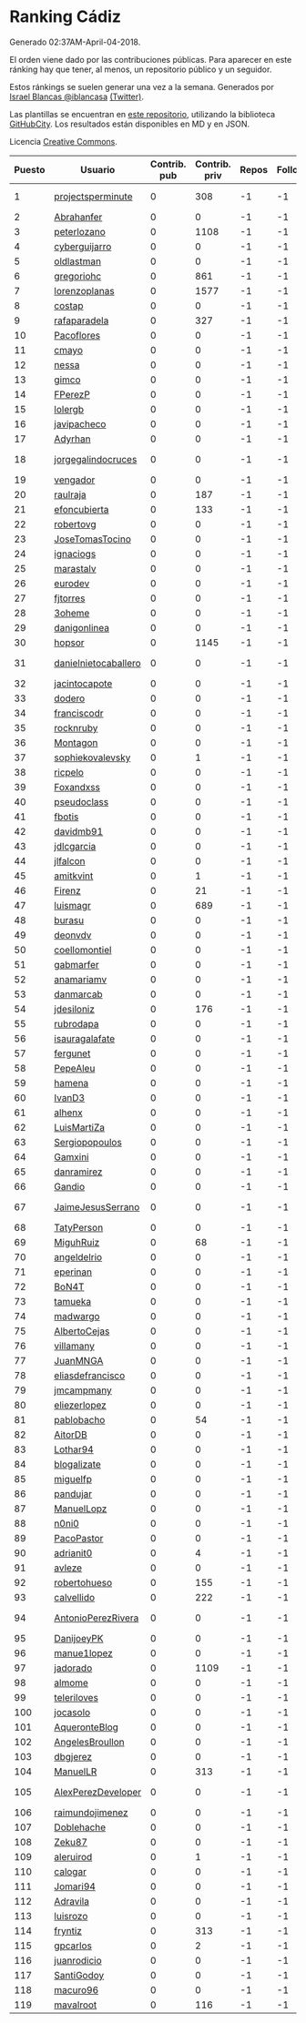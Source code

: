 # Ranking Cádiz

Generado 02:37AM-April-04-2018.

El orden viene dado por las contribuciones públicas. Para aparecer en este ránking hay que tener, al menos, un repositorio público y un seguidor.

Estos ránkings se suelen generar una vez a la semana. Generados por [Israel Blancas @iblancasa](https://github.com/iblancasa/) [(Twitter)](https://twitter.com/iblancasa).

Las plantillas se encuentran en [este repositorio](https://github.com/iblancasa/GH-Spanish-Ranking), utilizando la biblioteca [GitHubCity](https://github.com/iblancasa/GitHubCity). Los resultados están disponibles en MD y en JSON.

Licencia [Creative Commons](https://creativecommons.org/licenses/by/4.0/).

| Puesto   |  Usuario  | Contrib. pub | Contrib. priv |Repos| Followers | Desde |  Avatar  |
|----------|-----------|--------------|---------------|-----|-----------|-------|----------|
|1|[projectsperminute](https://github.com/projectsperminute)|0|308|-1|-1||![projectsperminute]()|
|2|[Abrahanfer](https://github.com/Abrahanfer)|0|0|-1|-1||![Abrahanfer]()|
|3|[peterlozano](https://github.com/peterlozano)|0|1108|-1|-1||![peterlozano]()|
|4|[cyberguijarro](https://github.com/cyberguijarro)|0|0|-1|-1||![cyberguijarro]()|
|5|[oldlastman](https://github.com/oldlastman)|0|0|-1|-1||![oldlastman]()|
|6|[gregoriohc](https://github.com/gregoriohc)|0|861|-1|-1||![gregoriohc]()|
|7|[lorenzoplanas](https://github.com/lorenzoplanas)|0|1577|-1|-1||![lorenzoplanas]()|
|8|[costap](https://github.com/costap)|0|0|-1|-1||![costap]()|
|9|[rafaparadela](https://github.com/rafaparadela)|0|327|-1|-1||![rafaparadela]()|
|10|[Pacoflores](https://github.com/Pacoflores)|0|0|-1|-1||![Pacoflores]()|
|11|[cmayo](https://github.com/cmayo)|0|0|-1|-1||![cmayo]()|
|12|[nessa](https://github.com/nessa)|0|0|-1|-1||![nessa]()|
|13|[gimco](https://github.com/gimco)|0|0|-1|-1||![gimco]()|
|14|[FPerezP](https://github.com/FPerezP)|0|0|-1|-1||![FPerezP]()|
|15|[lolergb](https://github.com/lolergb)|0|0|-1|-1||![lolergb]()|
|16|[javipacheco](https://github.com/javipacheco)|0|0|-1|-1||![javipacheco]()|
|17|[Adyrhan](https://github.com/Adyrhan)|0|0|-1|-1||![Adyrhan]()|
|18|[jorgegalindocruces](https://github.com/jorgegalindocruces)|0|0|-1|-1||![jorgegalindocruces]()|
|19|[vengador](https://github.com/vengador)|0|0|-1|-1||![vengador]()|
|20|[raulraja](https://github.com/raulraja)|0|187|-1|-1||![raulraja]()|
|21|[efoncubierta](https://github.com/efoncubierta)|0|133|-1|-1||![efoncubierta]()|
|22|[robertovg](https://github.com/robertovg)|0|0|-1|-1||![robertovg]()|
|23|[JoseTomasTocino](https://github.com/JoseTomasTocino)|0|0|-1|-1||![JoseTomasTocino]()|
|24|[ignaciogs](https://github.com/ignaciogs)|0|0|-1|-1||![ignaciogs]()|
|25|[marastalv](https://github.com/marastalv)|0|0|-1|-1||![marastalv]()|
|26|[eurodev](https://github.com/eurodev)|0|0|-1|-1||![eurodev]()|
|27|[fjtorres](https://github.com/fjtorres)|0|0|-1|-1||![fjtorres]()|
|28|[3oheme](https://github.com/3oheme)|0|0|-1|-1||![3oheme]()|
|29|[danigonlinea](https://github.com/danigonlinea)|0|0|-1|-1||![danigonlinea]()|
|30|[hopsor](https://github.com/hopsor)|0|1145|-1|-1||![hopsor]()|
|31|[danielnietocaballero](https://github.com/danielnietocaballero)|0|0|-1|-1||![danielnietocaballero]()|
|32|[jacintocapote](https://github.com/jacintocapote)|0|0|-1|-1||![jacintocapote]()|
|33|[dodero](https://github.com/dodero)|0|0|-1|-1||![dodero]()|
|34|[franciscodr](https://github.com/franciscodr)|0|0|-1|-1||![franciscodr]()|
|35|[rocknruby](https://github.com/rocknruby)|0|0|-1|-1||![rocknruby]()|
|36|[Montagon](https://github.com/Montagon)|0|0|-1|-1||![Montagon]()|
|37|[sophiekovalevsky](https://github.com/sophiekovalevsky)|0|1|-1|-1||![sophiekovalevsky]()|
|38|[ricpelo](https://github.com/ricpelo)|0|0|-1|-1||![ricpelo]()|
|39|[Foxandxss](https://github.com/Foxandxss)|0|0|-1|-1||![Foxandxss]()|
|40|[pseudoclass](https://github.com/pseudoclass)|0|0|-1|-1||![pseudoclass]()|
|41|[fbotis](https://github.com/fbotis)|0|0|-1|-1||![fbotis]()|
|42|[davidmb91](https://github.com/davidmb91)|0|0|-1|-1||![davidmb91]()|
|43|[jdlcgarcia](https://github.com/jdlcgarcia)|0|0|-1|-1||![jdlcgarcia]()|
|44|[jlfalcon](https://github.com/jlfalcon)|0|0|-1|-1||![jlfalcon]()|
|45|[amitkvint](https://github.com/amitkvint)|0|1|-1|-1||![amitkvint]()|
|46|[Firenz](https://github.com/Firenz)|0|21|-1|-1||![Firenz]()|
|47|[luismagr](https://github.com/luismagr)|0|689|-1|-1||![luismagr]()|
|48|[burasu](https://github.com/burasu)|0|0|-1|-1||![burasu]()|
|49|[deonvdv](https://github.com/deonvdv)|0|0|-1|-1||![deonvdv]()|
|50|[coellomontiel](https://github.com/coellomontiel)|0|0|-1|-1||![coellomontiel]()|
|51|[gabmarfer](https://github.com/gabmarfer)|0|0|-1|-1||![gabmarfer]()|
|52|[anamariamv](https://github.com/anamariamv)|0|0|-1|-1||![anamariamv]()|
|53|[danmarcab](https://github.com/danmarcab)|0|0|-1|-1||![danmarcab]()|
|54|[jdesiloniz](https://github.com/jdesiloniz)|0|176|-1|-1||![jdesiloniz]()|
|55|[rubrodapa](https://github.com/rubrodapa)|0|0|-1|-1||![rubrodapa]()|
|56|[isauragalafate](https://github.com/isauragalafate)|0|0|-1|-1||![isauragalafate]()|
|57|[fergunet](https://github.com/fergunet)|0|0|-1|-1||![fergunet]()|
|58|[PepeAleu](https://github.com/PepeAleu)|0|0|-1|-1||![PepeAleu]()|
|59|[hamena](https://github.com/hamena)|0|0|-1|-1||![hamena]()|
|60|[IvanD3](https://github.com/IvanD3)|0|0|-1|-1||![IvanD3]()|
|61|[alhenx](https://github.com/alhenx)|0|0|-1|-1||![alhenx]()|
|62|[LuisMartiZa](https://github.com/LuisMartiZa)|0|0|-1|-1||![LuisMartiZa]()|
|63|[Sergiopopoulos](https://github.com/Sergiopopoulos)|0|0|-1|-1||![Sergiopopoulos]()|
|64|[Gamxini](https://github.com/Gamxini)|0|0|-1|-1||![Gamxini]()|
|65|[danramirez](https://github.com/danramirez)|0|0|-1|-1||![danramirez]()|
|66|[Gandio](https://github.com/Gandio)|0|0|-1|-1||![Gandio]()|
|67|[JaimeJesusSerrano](https://github.com/JaimeJesusSerrano)|0|0|-1|-1||![JaimeJesusSerrano]()|
|68|[TatyPerson](https://github.com/TatyPerson)|0|0|-1|-1||![TatyPerson]()|
|69|[MiguhRuiz](https://github.com/MiguhRuiz)|0|68|-1|-1||![MiguhRuiz]()|
|70|[angeldelrio](https://github.com/angeldelrio)|0|0|-1|-1||![angeldelrio]()|
|71|[eperinan](https://github.com/eperinan)|0|0|-1|-1||![eperinan]()|
|72|[BoN4T](https://github.com/BoN4T)|0|0|-1|-1||![BoN4T]()|
|73|[tamueka](https://github.com/tamueka)|0|0|-1|-1||![tamueka]()|
|74|[madwargo](https://github.com/madwargo)|0|0|-1|-1||![madwargo]()|
|75|[AlbertoCejas](https://github.com/AlbertoCejas)|0|0|-1|-1||![AlbertoCejas]()|
|76|[villamany](https://github.com/villamany)|0|0|-1|-1||![villamany]()|
|77|[JuanMNGA](https://github.com/JuanMNGA)|0|0|-1|-1||![JuanMNGA]()|
|78|[eliasdefrancisco](https://github.com/eliasdefrancisco)|0|0|-1|-1||![eliasdefrancisco]()|
|79|[jmcampmany](https://github.com/jmcampmany)|0|0|-1|-1||![jmcampmany]()|
|80|[eliezerlopez](https://github.com/eliezerlopez)|0|0|-1|-1||![eliezerlopez]()|
|81|[pablobacho](https://github.com/pablobacho)|0|54|-1|-1||![pablobacho]()|
|82|[AitorDB](https://github.com/AitorDB)|0|0|-1|-1||![AitorDB]()|
|83|[Lothar94](https://github.com/Lothar94)|0|0|-1|-1||![Lothar94]()|
|84|[blogalizate](https://github.com/blogalizate)|0|0|-1|-1||![blogalizate]()|
|85|[miguelfp](https://github.com/miguelfp)|0|0|-1|-1||![miguelfp]()|
|86|[pandujar](https://github.com/pandujar)|0|0|-1|-1||![pandujar]()|
|87|[ManuelLopz](https://github.com/ManuelLopz)|0|0|-1|-1||![ManuelLopz]()|
|88|[n0ni0](https://github.com/n0ni0)|0|0|-1|-1||![n0ni0]()|
|89|[PacoPastor](https://github.com/PacoPastor)|0|0|-1|-1||![PacoPastor]()|
|90|[adrianit0](https://github.com/adrianit0)|0|4|-1|-1||![adrianit0]()|
|91|[avleze](https://github.com/avleze)|0|0|-1|-1||![avleze]()|
|92|[robertohueso](https://github.com/robertohueso)|0|155|-1|-1||![robertohueso]()|
|93|[calvellido](https://github.com/calvellido)|0|222|-1|-1||![calvellido]()|
|94|[AntonioPerezRivera](https://github.com/AntonioPerezRivera)|0|0|-1|-1||![AntonioPerezRivera]()|
|95|[DanijoeyPK](https://github.com/DanijoeyPK)|0|0|-1|-1||![DanijoeyPK]()|
|96|[manue1lopez](https://github.com/manue1lopez)|0|0|-1|-1||![manue1lopez]()|
|97|[jadorado](https://github.com/jadorado)|0|1109|-1|-1||![jadorado]()|
|98|[almome](https://github.com/almome)|0|0|-1|-1||![almome]()|
|99|[teleriloves](https://github.com/teleriloves)|0|0|-1|-1||![teleriloves]()|
|100|[jocasolo](https://github.com/jocasolo)|0|0|-1|-1||![jocasolo]()|
|101|[AqueronteBlog](https://github.com/AqueronteBlog)|0|0|-1|-1||![AqueronteBlog]()|
|102|[AngelesBroullon](https://github.com/AngelesBroullon)|0|0|-1|-1||![AngelesBroullon]()|
|103|[dbgjerez](https://github.com/dbgjerez)|0|0|-1|-1||![dbgjerez]()|
|104|[ManuelLR](https://github.com/ManuelLR)|0|313|-1|-1||![ManuelLR]()|
|105|[AlexPerezDeveloper](https://github.com/AlexPerezDeveloper)|0|0|-1|-1||![AlexPerezDeveloper]()|
|106|[raimundojimenez](https://github.com/raimundojimenez)|0|0|-1|-1||![raimundojimenez]()|
|107|[Doblehache](https://github.com/Doblehache)|0|0|-1|-1||![Doblehache]()|
|108|[Zeku87](https://github.com/Zeku87)|0|0|-1|-1||![Zeku87]()|
|109|[aleruirod](https://github.com/aleruirod)|0|1|-1|-1||![aleruirod]()|
|110|[calogar](https://github.com/calogar)|0|0|-1|-1||![calogar]()|
|111|[Jomari94](https://github.com/Jomari94)|0|0|-1|-1||![Jomari94]()|
|112|[Adravila](https://github.com/Adravila)|0|0|-1|-1||![Adravila]()|
|113|[luisrozo](https://github.com/luisrozo)|0|0|-1|-1||![luisrozo]()|
|114|[fryntiz](https://github.com/fryntiz)|0|313|-1|-1||![fryntiz]()|
|115|[gpcarlos](https://github.com/gpcarlos)|0|2|-1|-1||![gpcarlos]()|
|116|[juanrodicio](https://github.com/juanrodicio)|0|0|-1|-1||![juanrodicio]()|
|117|[SantiGodoy](https://github.com/SantiGodoy)|0|0|-1|-1||![SantiGodoy]()|
|118|[macuro96](https://github.com/macuro96)|0|0|-1|-1||![macuro96]()|
|119|[mavalroot](https://github.com/mavalroot)|0|116|-1|-1||![mavalroot]()|
